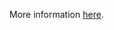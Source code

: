 More information [here](https://docs.bridgecrew.io/docs/do-not-create-custom-subscription-owner-roles).
